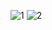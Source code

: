 ![1](https://github.com/prokofich/CurrencyDisplay/assets/71032169/b8beea7a-a4e7-4e2a-bcd0-cfa8af921a07)
![2](https://github.com/prokofich/CurrencyDisplay/assets/71032169/9f5cf6f8-53f4-4c27-a52d-4ba855184d69)

